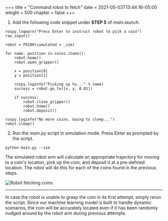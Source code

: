 +++
title = "Command robot to fetch"
date = 2021-05-03T13:44:16-05:00
weight = 500
chapter = false
+++

1. Add the following code snippet under **STEP 5** of _main.launch_.

```
rospy.logwarn("Press Enter to instruct robot to pick a coin")
raw_input()

robot = PX100(simulated = _sim)

for name, position in coins.items():
    robot.home()
    robot.open_gripper()

    x = position[0]
    y = position[1]

    rospy.loginfo("Picking up %s..." % name)
    success = robot.go_to([x, y, 0.01])

    if success:
        robot.close_gripper()
        robot.home()
        robot.deposit()

rospy.loginfo("No more coins. Going to sleep...")
robot.sleep()
```

2. Run the _main.py_ script in simulation mode. Press Enter as prompted by the script.

```
python main.py --sim
```

The simulated robot arm will calculate an appropriate trajectory for moving to a coin's location, pick up the coin, and deposit it at a pre-defined location. The robot will do this for each of the coins found in the previous steps.

![Robot fetching coins](/robot-fetching.gif?classes=border)

---

In case the robot is unable to grasp the coin in its first attempt, simply rerun the script. Since our machine learning model is built to handle dynamic scenarios, the coin will be accurately located even if it has been randomly nudged around by the robot arm during previous attempts.
